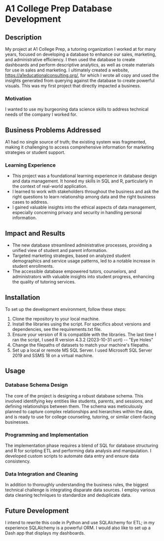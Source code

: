 # A1 College Prep Database Development

## Description

My project at A1 College Prep, a tutoring organization I worked at for many years, focused on developing a database to enhance our sales, marketing, and administrative efficiency. I then used the database to create dashboards and perform descriptive analytics, as well as create materials for use in sales and marketing. I ultimately created a website, https://a1educationalconsulting.org/, for which I wrote all copy and used the insights generated from querying against the database to create powerful visuals. This was my first project that directly impacted a business.

### Motivation

I wanted to use my burgeoning data science skills to address technical needs of the company I worked for.

## Business Problems Addressed

A1 had no single source of truth; the existing system was fragmented, making it challenging to access comprehensive information for marketing strategies or student support.

### Learning Experience

- This project was a foundational learning experience in database design and data management. It honed my skills in SQL and R, particularly in the context of real-world application.
- I learned to work with stakeholders throughout the business and ask the right questions to learn relationship among data and the right business cases to address.
- I gained valuable insights into the ethical aspects of data management, especially concerning privacy and security in handling personal information.

## Impact and Results

- The new database streamlined administrative processes, providing a unified view of student and parent information.
- Targeted marketing strategies, based on analyzed student demographics and service usage patterns, led to a notable increase in student enrollments.
- The accessible database empowered tutors, counselors, and administrators with valuable insights into student progress, enhancing the quality of tutoring services.

## Installation

To set up the development environment, follow these steps:

1. Clone the repository to your local machine.
2. Install the libraries using the script. For specifics about versions and dependencies, see the requirements.txt file.
3. Ensure your version of R is compatible with the libraries. The last time I ran the script, I used R version 4.3.2 (2023-10-31 ucrt) -- "Eye Holes"
4. Change the filepaths of datasets to match your machine's filepaths.
5. Set up a local or remote MS SQL Server. I used Microsoft SQL Server 2019 and SSMS 18 on a virtual machine.

## Usage

### Database Schema Design 

The core of the project is designing a robust database schema. This involved identifying key entities like students, parents, and sessions, and defining relationships between them. The schema was meticulously planned to capture complex relationships and hierarchies within the data, and is ready to use for college counseling, tutoring, or similar client-facing businesses.

### Programming and Implementation 
The implementation phase requires a blend of SQL for database structuring and R for scripting ETL and performing data analysis and manipulation. I developed custom scripts to automate data entry and ensure data consistency.

### Data Integration and Cleaning
In addition to thoroughly understanding the business rules, the biggest technical challenge is integrating disparate data sources. I employ various data cleaning techniques to standardize and deduplicate data.

## Future Development

I intend to rewrite this code in Python and use SQLAlchemy for ETL; in my experience SQLAlchemy is a powerful ORM. I would also like to set up a Dash app that displays my dashboards.